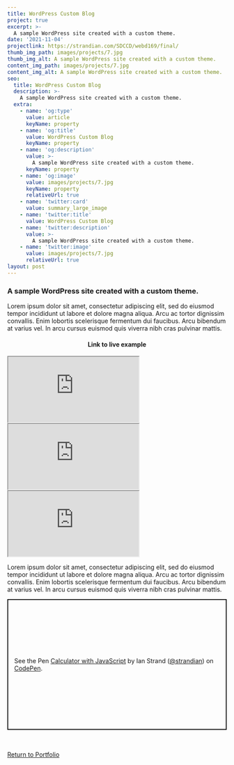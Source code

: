 ```yaml
---
title: WordPress Custom Blog
project: true
excerpt: >-
  A sample WordPress site created with a custom theme.
date: '2021-11-04'
projectlink: https://strandian.com/SDCCD/webd169/final/
thumb_img_path: images/projects/7.jpg
thumb_img_alt: A sample WordPress site created with a custom theme.
content_img_path: images/projects/7.jpg
content_img_alt: A sample WordPress site created with a custom theme.
seo:
  title: WordPress Custom Blog
  description: >-
    A sample WordPress site created with a custom theme.
  extra:
    - name: 'og:type'
      value: article
      keyName: property
    - name: 'og:title'
      value: WordPress Custom Blog
      keyName: property
    - name: 'og:description'
      value: >-
        A sample WordPress site created with a custom theme.
      keyName: property
    - name: 'og:image'
      value: images/projects/7.jpg
      keyName: property
      relativeUrl: true
    - name: 'twitter:card'
      value: summary_large_image
    - name: 'twitter:title'
      value: WordPress Custom Blog
    - name: 'twitter:description'
      value: >-
        A sample WordPress site created with a custom theme.
    - name: 'twitter:image'
      value: images/projects/7.jpg
      relativeUrl: true
layout: post
---
```


### A sample WordPress site created with a custom theme.
Lorem ipsum dolor sit amet, consectetur adipiscing elit, sed do eiusmod tempor incididunt ut labore et dolore magna aliqua. Arcu ac tortor dignissim convallis. Enim lobortis scelerisque fermentum dui faucibus. Arcu bibendum at varius vel. In arcu cursus euismod quis viverra nibh cras pulvinar mattis.

<h4 align="center">
Link to live example
</h4>
<div id="hideweb1">
  <div class="thumbnail-container" title="Web Development Portfolio"><a href="https://strandian.com/SDCCD/webd169/final/" target="_blank">
    <div class="thumbnail">
      <iframe src="https://strandian.com/SDCCD/webd169/final/" onload="this.style.opacity = 1"></iframe>
    </div>
    </a> </div>
</div>
<div id="hideweb2">
  <div class="thumbnail-container" title="Web Development Portfolio"><a href="https://strandian.com/SDCCD/webd169/final/" target="_blank">
    <div class="thumbnail">
      <iframe src="https://strandian.com/SDCCD/webd169/final/" onload="this.style.opacity = 1"></iframe>
    </div>
    </a> </div>
</div>
<div id="hideweb3">
  <div class="thumbnail-container" title="Web Development Portfolio"><a href="https://strandian.com/SDCCD/webd169/final/" target="_blank">
    <div class="thumbnail">
      <iframe src="https://strandian.com/SDCCD/webd169/final/" onload="this.style.opacity = 1"></iframe>
    </div>
    </a> </div>
</div>

Lorem ipsum dolor sit amet, consectetur adipiscing elit, sed do eiusmod tempor incididunt ut labore et dolore magna aliqua. Arcu ac tortor dignissim convallis. Enim lobortis scelerisque fermentum dui faucibus. Arcu bibendum at varius vel. In arcu cursus euismod quis viverra nibh cras pulvinar mattis.

<p class="codepen" data-height="300" data-default-tab="html,result" data-slug-hash="ZEXyOEj" data-user="strandian" style="height: 300px; box-sizing: border-box; display: flex; align-items: center; justify-content: center; border: 2px solid; margin: 1em 0; padding: 1em;">
  <span>See the Pen <a href="https://codepen.io/strandian/pen/ZEXyOEj">
  Calculator with JavaScript</a> by Ian Strand (<a href="https://codepen.io/strandian">@strandian</a>)
  on <a href="https://codepen.io">CodePen</a>.</span>
</p>

<br />
<br />
<a class="button" href="/portfolio/">
  Return to Portfolio
</a>

<script async src="https://cpwebassets.codepen.io/assets/embed/ei.js"></script>